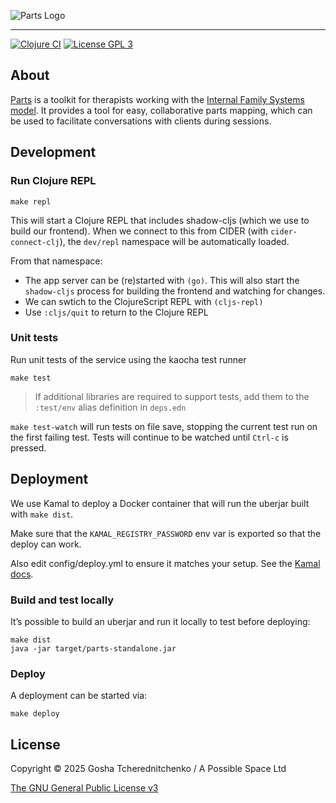 <p>
  <img src="https://raw.github.com/apossiblespace/parts/main/resources/public/images/parts-logo-horizontal.svg" alt="Parts Logo"/>
</p>

-----

[![Clojure CI](https://github.com/apossiblespace/parts/actions/workflows/all-tests.yaml/badge.svg)](https://github.com/apossiblespace/parts/actions/workflows/all-tests.yaml)
[![License GPL 3][badge-license]](http://www.gnu.org/licenses/gpl-3.0.txt)

## About

[Parts](https://parts.ifs.tools) is a toolkit for therapists working with the [Internal Family Systems model](https://en.wikipedia.org/wiki/Internal_Family_Systems_Model). It provides a tool for easy, collaborative parts mapping, which can be used to facilitate conversations with clients during sessions.

## Development

### Run Clojure REPL

```shell
make repl
```

This will start a Clojure REPL that includes shadow-cljs (which we use to build our frontend). When we connect to this from CIDER (with `cider-connect-clj`), the `dev/repl` namespace will be automatically loaded.

From that namespace:

- The app server can be (re)started with `(go)`. This will also start the `shadow-cljs` process for building the frontend and watching for changes.
- We can swtich to the ClojureScript REPL with `(cljs-repl)`
- Use `:cljs/quit` to return to the Clojure REPL

### Unit tests

Run unit tests of the service using the kaocha test runner

```shell
make test
```

> If additional libraries are required to support tests, add them to the `:test/env` alias definition in `deps.edn`

`make test-watch` will run tests on file save, stopping the current test run on the first failing test.  Tests will continue to be watched until `Ctrl-c` is pressed.

## Deployment

We use Kamal to deploy a Docker container that will run the uberjar built with `make dist`.

Make sure that the `KAMAL_REGISTRY_PASSWORD` env var is exported so that the deploy can work.

Also edit config/deploy.yml to ensure it matches your setup. See the [Kamal docs](https://kamal-deploy.org/docs/installation/).

### Build and test locally

It’s possible to build an uberjar and run it locally to test before deploying:

```shell
make dist
java -jar target/parts-standalone.jar
```

### Deploy

A deployment can be started via:

```shell
make deploy
```

## License

Copyright © 2025 Gosha Tcherednitchenko / A Possible Space Ltd

[The GNU General Public License v3](https://www.gnu.org/licenses/gpl.html)

[badge-license]: https://img.shields.io/badge/license-GPL_3-green.svg
